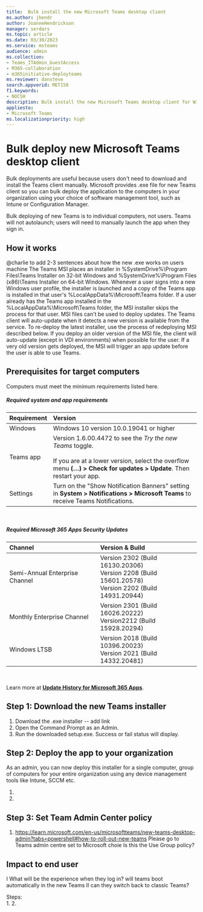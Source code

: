 ```yaml
---
title:  Bulk install the new Microsoft Teams desktop client
ms.author: jhendr
author: JoanneHendrickson
manager: serdars
ms.topic: article
ms.date: 03/30/2023
ms.service: msteams
audience: admin
ms.collection: 
- Teams_ITAdmin_GuestAccess
- M365-collaboration
- m365initiative-deployteams
ms.reviewer: dansteve
search.appverid: MET150
f1.keywords:
- NOCSH
description: Bulk install the new Microsoft Teams desktop client for Windows. Try out new features and provide feedback.
appliesto: 
- Microsoft Teams
ms.localizationpriority: high
---
```


# Bulk deploy new Microsoft Teams desktop client 

Bulk deployments are useful because users don't need to download and install the Teams client manually. Microsoft provides .exe file for new Teams client so you can bulk deploy the application to the computers in your organization using your choice of software management tool, such as Intune or Configuration Manager.

Bulk deploying of new Teams is to individual computers, not users. Teams will not autolaunch; users will need to manually launch the app when they sign in.  

## How it works

@charlie to add 2-3 sentences about how the new .exe works on users machine
The Teams MSI places an installer in %SystemDrive%\Program Files\Teams Installer on 32-bit Windows and %SystemDrive%\Program Files (x86)\Teams Installer on 64-bit Windows. Whenever a user signs into a new Windows user profile, the installer is launched and a copy of the Teams app is installed in that user's %LocalAppData%\Microsoft\Teams folder. If a user already has the Teams app installed in the %LocalAppData%\Microsoft\Teams folder, the MSI installer skips the process for that user.
MSI files can't be used to deploy updates. The Teams client will auto-update when it detects a new version is available from the service. To re-deploy the latest installer, use the process of redeploying MSI described below. If you deploy an older version of the MSI file, the client will auto-update (except in VDI environments) when possible for the user. If a very old version gets deployed, the MSI will trigger an app update before the user is able to use Teams.

## Prerequisites for target computers

Computers must meet the minimum requirements listed here.

##### Required system and app requirements

|Requirement|Version|
|:-----|:-----|
|Windows| Windows 10 version 10.0.19041 or higher|
|Teams app|Version 1.6.00.4472 to see the *Try the new Teams* toggle.</br></br>If you are at a lower version, select the overflow menu **(…) > Check for updates > Update**. Then restart your app. |
|Settings|Turn on the "Show Notification Banners" setting in **System > Notifications > Microsoft Teams** to receive Teams Notifications.|

<br>

##### Required Microsoft 365 Apps Security Updates

|Channel|Version & Build|
|:-----|:-----|
|Semi-Annual Enterprise Channel| Version 2302 (Build 16130.20306)</br>Version 2208 (Build 15601.20578)</br>Version 2202 (Build 14931.20944)</br> |
|Monthly Enterprise Channel|Version 2301 (Build 16026.20222)</br>Version2212 (Build 15928.20294)</br> |
|Windows LTSB|Version 2018 (Build 10396.20023)</br>Version 2021 (Build 14332.20481)</br>|

</br>

Learn more at [**Update History for Microsoft 365 Apps**](/officeupdates/update-history-microsoft365-apps-by-date#supported-versions).


## Step 1: Download the new Teams installer

1. Download the .exe installer -- add link
2. Open the Command Prompt as an Admin.
3. Run the downloaded setup.exe. Success or fail status will display.

<Screenshot of cmd prompt>


## Step 2: Deploy the app to your organization

As an admin, you can now deploy this installer for a single computer, group of computers for your entire organization using any device management tools like Intune, SCCM etc. 

1.  <link to end point managers>
2. 


## Step 3: Set Team Admin Center policy

1. https://learn.microsoft.com/en-us/microsoftteams/new-teams-desktop-admin?tabs=powershell#how-to-roll-out-new-teams
Please go to Teams admin centre 
set to Microsoft choie
Is this the Use Group policy?


## Impact to end user

I What will be the experience when they log in? will teams boot automatically in the new Teams II can they switch back to classic Teams?

Steps:  
1.
2.
